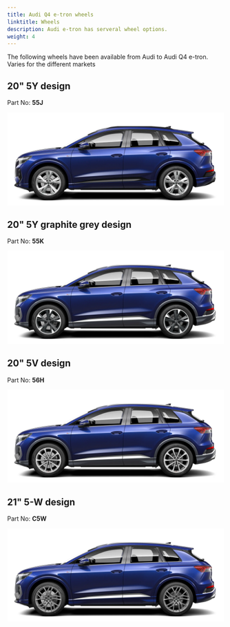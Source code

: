 ```yaml
---
title: Audi Q4 e-tron wheels
linktitle: Wheels
description: Audi e-tron has serveral wheel options.
weight: 4
---
```



The following wheels have been available from Audi to Audi Q4 e-tron. Varies for the different markets

## 20" 5Y design

 Part No: **55J**

![20 inch 5Y design](wheel_55J_1.png "20 inch 5Y design")

## 20" 5Y graphite grey design

 Part No: **55K**

![20 inch 5Y design](wheel_55K_1.png "20 inch 5Y design graphite grey")

## 20" 5V design

 Part No: **56H**

![20 inch 5Y design](wheel_56H_1.png "20 inch 5V design")

## 21" 5-W design

 Part No: **C5W**

![20 inch 5Y design](wheel_C5W_1.png "21 inch 5-W design")
